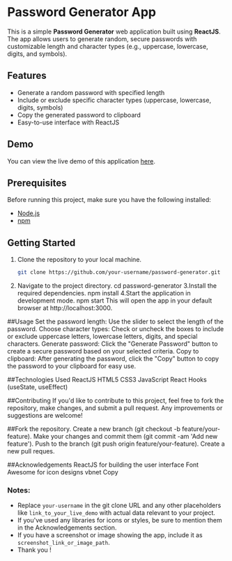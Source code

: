 # Password Generator App

This is a simple **Password Generator** web application built using **ReactJS**. The app allows users to generate random, secure passwords with customizable length and character types (e.g., uppercase, lowercase, digits, and symbols). 

## Features
- Generate a random password with specified length
- Include or exclude specific character types (uppercase, lowercase, digits, symbols)
- Copy the generated password to clipboard
- Easy-to-use interface with ReactJS

## Demo
You can view the live demo of this application [here](link_to_your_live_demo).

## Prerequisites
Before running this project, make sure you have the following installed:

- [Node.js](https://nodejs.org/)
- [npm](https://www.npmjs.com/)

## Getting Started

1. Clone the repository to your local machine.

   ```bash
   git clone https://github.com/your-username/password-generator.git
2.  Navigate to the project directory.
    cd password-generator
3.Install the required dependencies.
 npm install
4.Start the application in development mode.
 npm start
This will open the app in your default browser at http://localhost:3000.

##Usage
Set the password length: Use the slider to select the length of the password.
Choose character types: Check or uncheck the boxes to include or exclude uppercase letters, lowercase letters, digits, and special characters.
Generate password: Click the "Generate Password" button to create a secure password based on your selected criteria.
Copy to clipboard: After generating the password, click the "Copy" button to copy the password to your clipboard for easy use.

##Technologies Used
ReactJS
HTML5
CSS3
JavaScript
React Hooks (useState, useEffect)


##Contributing
If you'd like to contribute to this project, feel free to fork the repository, make changes, and submit a pull request. Any improvements or suggestions are welcome!

##Fork the repository.
Create a new branch (git checkout -b feature/your-feature).
Make your changes and commit them (git commit -am 'Add new feature').
Push to the branch (git push origin feature/your-feature).
Create a new pull reques.

##Acknowledgements
ReactJS for building the user interface
Font Awesome for icon designs
vbnet
Copy

### Notes:
- Replace `your-username` in the git clone URL and any other placeholders like `link_to_your_live_demo` with actual data relevant to your project.
- If you've used any libraries for icons or styles, be sure to mention them in the Acknowledgements section.
- If you have a screenshot or image showing the app, include it as `screenshot_link_or_image_path`.
- Thank you !








   

